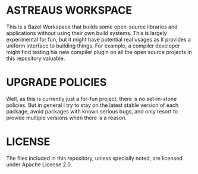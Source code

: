 ASTREAUS WORKSPACE
==================

This is a Bazel Workspace that builds some open-source libraries and applications without using their own build systems.
This is largely experimental for fun, but it might have potential real usages as it provides a uniform interface to building things.
For example, a compiler developer might find testing his new compiler plugin on all the open source projects in this repository valuable.

UPGRADE POLICIES
================

Well, as this is currently just a for-fun project, there is no set-in-stone policies. But in general I try to stay on the latest stable version of each package, avoid packages with known serious bugs, and only resort to provide multiple versions when there is a reason.

LICENSE
=======
The files included in this repository, unless specially noted, are licensed under Apache License 2.0.

